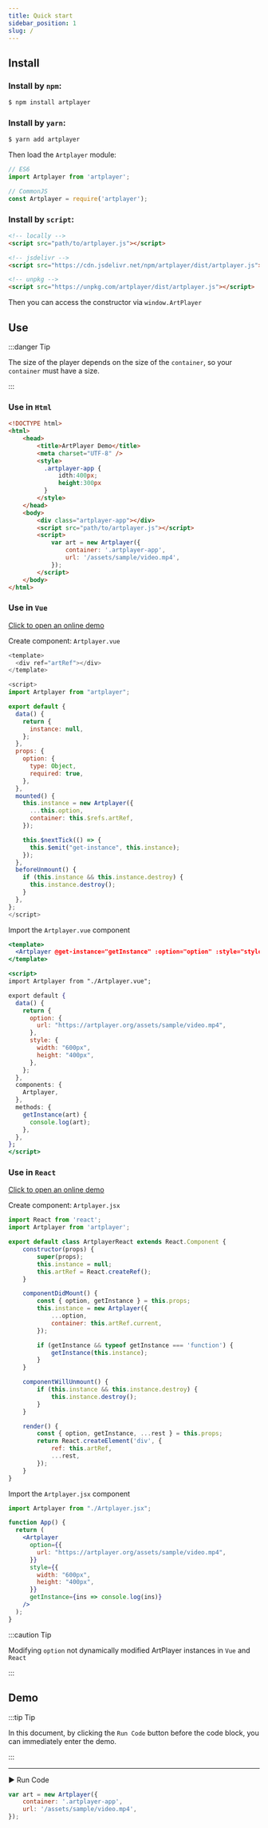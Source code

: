 ```yaml
---
title: Quick start
sidebar_position: 1
slug: /
---
```


## Install

### Install by `npm`:

```bash
$ npm install artplayer
```

### Install by `yarn`:

```bash
$ yarn add artplayer
```

Then load the `Artplayer` module:

```js
// ES6
import Artplayer from 'artplayer';

// CommonJS
const Artplayer = require('artplayer');
```

### Install by `script`:

```html
<!-- locally -->
<script src="path/to/artplayer.js"></script>

<!-- jsdelivr -->
<script src="https://cdn.jsdelivr.net/npm/artplayer/dist/artplayer.js"></script>

<!-- unpkg -->
<script src="https://unpkg.com/artplayer/dist/artplayer.js"></script>
```

Then you can access the constructor via `window.ArtPlayer`


## Use

:::danger Tip

The size of the player depends on the size of the `container`, so your `container` must have a size.

:::

### Use in `Html`

```html
<!DOCTYPE html>
<html>
    <head>
        <title>ArtPlayer Demo</title>
        <meta charset="UTF-8" />
        <style>
          .artplayer-app {
              idth:400px;
              height:300px
          }
        </style>
    </head>
    <body>
        <div class="artplayer-app"></div>
        <script src="path/to/artplayer.js"></script>
        <script>
            var art = new Artplayer({
                container: '.artplayer-app',
                url: '/assets/sample/video.mp4',
            });
        </script>
    </body>
</html>
```

### Use in `Vue`

[Click to open an online demo](https://codesandbox.io/s/artplayer-vue-demo-3lz7m?file=/src/App.vue)

Create component: `Artplayer.vue`

```js
<template>
  <div ref="artRef"></div>
</template>

<script>
import Artplayer from "artplayer";

export default {
  data() {
    return {
      instance: null,
    };
  },
  props: {
    option: {
      type: Object,
      required: true,
    },
  },
  mounted() {
    this.instance = new Artplayer({
      ...this.option,
      container: this.$refs.artRef,
    });

    this.$nextTick(() => {
      this.$emit("get-instance", this.instance);
    });
  },
  beforeUnmount() {
    if (this.instance && this.instance.destroy) {
      this.instance.destroy();
    }
  },
};
</script>
```

Import the `Artplayer.vue` component

```jsx
<template>
  <Artplayer @get-instance="getInstance" :option="option" :style="style" />
</template>

<script>
import Artplayer from "./Artplayer.vue";

export default {
  data() {
    return {
      option: {
        url: "https://artplayer.org/assets/sample/video.mp4",
      },
      style: {
        width: "600px",
        height: "400px",
      },
    };
  },
  components: {
    Artplayer,
  },
  methods: {
    getInstance(art) {
      console.log(art);
    },
  },
};
</script>
```

### Use in `React`

[Click to open an online demo](https://codesandbox.io/s/aged-fire-n74859y9rl?file=/src/index.js)

Create component: `Artplayer.jsx`

```jsx
import React from 'react';
import Artplayer from 'artplayer';

export default class ArtplayerReact extends React.Component {
    constructor(props) {
        super(props);
        this.instance = null;
        this.artRef = React.createRef();
    }

    componentDidMount() {
        const { option, getInstance } = this.props;
        this.instance = new Artplayer({
            ...option,
            container: this.artRef.current,
        });

        if (getInstance && typeof getInstance === 'function') {
            getInstance(this.instance);
        }
    }

    componentWillUnmount() {
        if (this.instance && this.instance.destroy) {
            this.instance.destroy();
        }
    }

    render() {
        const { option, getInstance, ...rest } = this.props;
        return React.createElement('div', {
            ref: this.artRef,
            ...rest,
        });
    }
}
```

Import the `Artplayer.jsx` component

```jsx
import Artplayer from "./Artplayer.jsx";

function App() {
  return (
    <Artplayer
      option={{
        url: "https://artplayer.org/assets/sample/video.mp4",
      }}
      style={{
        width: "600px",
        height: "400px",
      }}
      getInstance={ins => console.log(ins)}
    />
  );
}
```

:::caution Tip

Modifying `option` not dynamically modified ArtPlayer instances in `Vue` and `React`

:::

## Demo

:::tip Tip

In this document, by clicking the `Run Code` button before the code block, you can immediately enter the demo.

:::

----------------------------------------------

<div className="run-code">▶ Run Code</div>

```js
var art = new Artplayer({
    container: '.artplayer-app',
    url: '/assets/sample/video.mp4',
});
```
